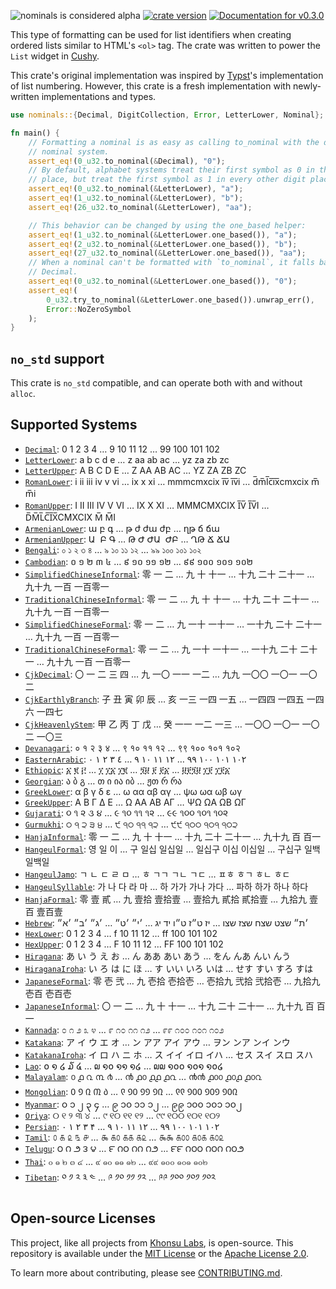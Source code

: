 <!-- This file is generated by `rustme`. Ensure you're editing the source in the .rustme/ directory --!>
<!-- markdownlint-disable first-line-h1 -->

![nominals is considered alpha](https://img.shields.io/badge/status-alpha-orange)
[![crate version](https://img.shields.io/crates/v/nominals.svg)](https://crates.io/crates/nominals)
[![Documentation for `v0.3.0`](https://img.shields.io/badge/docs-v0.3.0-informational)](https://docs.rs/nominals)

This type of formatting can be used for list identifiers when creating ordered
lists similar to HTML's `<ol>` tag. The crate was written to power the
`List` widget in [Cushy][cushy].

This crate's original implementation was inspired by [Typst][typst]'s
implementation of list numbering. However, this crate is a fresh implementation
with newly-written implementations and types.

```rust
use nominals::{Decimal, DigitCollection, Error, LetterLower, Nominal};

fn main() {
    // Formatting a nominal is as easy as calling to_nominal with the desired
    // nominal system.
    assert_eq!(0_u32.to_nominal(&Decimal), "0");
    // By default, alphabet systems treat their first symbol as 0 in the ones
    // place, but treat the first symbol as 1 in every other digit place.
    assert_eq!(0_u32.to_nominal(&LetterLower), "a");
    assert_eq!(1_u32.to_nominal(&LetterLower), "b");
    assert_eq!(26_u32.to_nominal(&LetterLower), "aa");

    // This behavior can be changed by using the one_based helper:
    assert_eq!(1_u32.to_nominal(&LetterLower.one_based()), "a");
    assert_eq!(2_u32.to_nominal(&LetterLower.one_based()), "b");
    assert_eq!(27_u32.to_nominal(&LetterLower.one_based()), "aa");
    // When a nominal can't be formatted with `to_nominal`, it falls back to
    // Decimal.
    assert_eq!(0_u32.to_nominal(&LetterLower.one_based()), "0");
    assert_eq!(
        0_u32.try_to_nominal(&LetterLower.one_based()).unwrap_err(),
        Error::NoZeroSymbol
    );
}
```

## `no_std` support

This crate is `no_std` compatible, and can operate both with and without
`alloc`.

[cushy]: https://github.com/khonsulabs/cushy
[typst]: https://github.com/typst/typst

## Supported Systems

- [`Decimal`](Decimal): 0‎ 1‎ 2‎ 3‎ 4‎ …‎ 9‎ 10‎ 11‎ 12‎ …‎ 99‎ 100‎ 101‎ 102
- [`LetterLower`](LetterLower): a‎ b‎ c‎ d‎ e‎ …‎ z‎ aa‎ ab‎ ac‎ …‎ yz‎ za‎ zb‎ zc
- [`LetterUpper`](LetterUpper): A‎ B‎ C‎ D‎ E‎ …‎ Z‎ AA‎ AB‎ AC‎ …‎ YZ‎ ZA‎ ZB‎ ZC
- [`RomanLower`](RomanLower): i‎ ii‎ iii‎ iv‎ v‎ vi‎ …‎ ix‎ x‎ xi‎ …‎ mmmcmxcix‎ i̅v̅‎ i̅v̅i‎ …‎ d̅m̅l̅c̅i̅x̅cmxcix‎ m̅‎ m̅i
- [`RomanUpper`](RomanUpper): I‎ II‎ III‎ IV‎ V‎ VI‎ …‎ IX‎ X‎ XI‎ …‎ MMMCMXCIX‎ I̅V̅‎ I̅V̅I‎ …‎ D̅M̅L̅C̅I̅X̅CMXCIX‎ M̅‎ M̅I
- [`ArmenianLower`](ArmenianLower): ա‎ բ‎ գ‎ …‎ թ‎ ժ‎ ժա‎ ժբ‎ …‎ ղթ‎ ճ‎ ճա
- [`ArmenianUpper`](ArmenianUpper): Ա ‎ Բ‎ Գ‎ …‎ Թ‎ Ժ‎ ԺԱ ‎ ԺԲ‎ …‎ ՂԹ‎ Ճ‎ ՃԱ 
- [`Bengali`](Bengali): ০‎ ১‎ ২‎ ৩‎ ৪‎ …‎ ৯‎ ১০‎ ১১‎ ১২‎ …‎ ৯৯‎ ১০০‎ ১০১‎ ১০২
- [`Cambodian`](Cambodian): ០‎ ១‎ ២‎ ៣‎ ៤‎ …‎ ៩‎ ១០‎ ១១‎ ១២‎ …‎ ៩៩‎ ១០០‎ ១០១‎ ១០២
- [`SimplifiedChineseInformal`](SimplifiedChineseInformal): 零‎ 一‎ 二‎ …‎ 九‎ 十‎ 十一‎ …‎ 十九‎ 二十‎ 二十一‎ …‎ 九十九‎ 一百‎ 一百零一
- [`TraditionalChineseInformal`](TraditionalChineseInformal): 零‎ 一‎ 二‎ …‎ 九‎ 十‎ 十一‎ …‎ 十九‎ 二十‎ 二十一‎ …‎ 九十九‎ 一百‎ 一百零一
- [`SimplifiedChineseFormal`](SimplifiedChineseFormal): 零‎ 一‎ 二‎ …‎ 九‎ 一十‎ 一十一‎ …‎ 一十九‎ 二十‎ 二十一‎ …‎ 九十九‎ 一百‎ 一百零一
- [`TraditionalChineseFormal`](TraditionalChineseFormal): 零‎ 一‎ 二‎ …‎ 九‎ 一十‎ 一十一‎ …‎ 一十九‎ 二十‎ 二十一‎ …‎ 九十九‎ 一百‎ 一百零一
- [`CjkDecimal`](CjkDecimal): 〇‎ 一‎ 二‎ 三‎ 四‎ …‎ 九‎ 一〇‎ 一一‎ 一二‎ …‎ 九九‎ 一〇〇‎ 一〇一‎ 一〇二
- [`CjkEarthlyBranch`](CjkEarthlyBranch): 子‎ 丑‎ 寅‎ 卯‎ 辰‎ …‎ 亥‎ 一三‎ 一四‎ 一五‎ …‎ 一四四‎ 一四五‎ 一四六‎ 一四七
- [`CjkHeavenlyStem`](CjkHeavenlyStem): 甲‎ 乙‎ 丙‎ 丁‎ 戊‎ …‎ 癸‎ 一一‎ 一二‎ 一三‎ …‎ 一〇〇‎ 一〇一‎ 一〇二‎ 一〇三
- [`Devanagari`](Devanagari): ०‎ १‎ २‎ ३‎ ४‎ …‎ ९‎ १०‎ ११‎ १२‎ …‎ ९९‎ १००‎ १०१‎ १०२
- [`EasternArabic`](EasternArabic): ٠‎ ١‎ ٢‎ ٣‎ ٤‎ …‎ ٩‎ ١٠‎ ١١‎ ١٢‎ …‎ ٩٩‎ ١٠٠‎ ١٠١‎ ١٠٢
- [`Ethiopic`](Ethiopic): ፩‎ ፪‎ ፫‎ …‎ ፲‎ ፲፩‎ ፲፪‎ …‎ ፺፱‎ ፻‎ ፻፩‎ …‎ ፱፻፺፱‎ ፲፻‎ ፲፻፩
- [`Georgian`](Georgian): ა‎ ბ‎ გ‎ …‎ თ‎ ი‎ ია‎ იბ‎ …‎ ჟთ‎ რ‎ რა
- [`GreekLower`](GreekLower): α‎ β‎ γ‎ δ‎ ε‎ …‎ ω‎ αα‎ αβ‎ αγ‎ …‎ ψω‎ ωα‎ ωβ‎ ωγ
- [`GreekUpper`](GreekUpper): Α‎ Β‎ Γ‎ Δ‎ Ε‎ …‎ Ω‎ ΑΑ‎ ΑΒ‎ ΑΓ‎ …‎ ΨΩ‎ ΩΑ‎ ΩΒ‎ ΩΓ
- [`Gujarati`](Gujarati): ૦‎ ૧‎ ૨‎ ૩‎ ૪‎ …‎ ૯‎ ૧૦‎ ૧૧‎ ૧૨‎ …‎ ૯૯‎ ૧૦૦‎ ૧૦૧‎ ૧૦૨
- [`Gurmukhi`](Gurmukhi): ੦‎ ੧‎ ੨‎ ੩‎ ੪‎ …‎ ੯‎ ੧੦‎ ੧੧‎ ੧੨‎ …‎ ੯੯‎ ੧੦੦‎ ੧੦੧‎ ੧੦੨
- [`HanjaInformal`](HanjaInformal): 零‎ 一‎ 二‎ …‎ 九‎ 十‎ 十一‎ …‎ 十九‎ 二十‎ 二十一‎ …‎ 九十九‎ 百‎ 百一
- [`HangeulFormal`](HangeulFormal): 영‎ 일‎ 이‎ …‎ 구‎ 일십‎ 일십일‎ …‎ 일십구‎ 이십‎ 이십일‎ …‎ 구십구‎ 일백‎ 일백일
- [`HangeulJamo`](HangeulJamo): ㄱ‎ ㄴ‎ ㄷ‎ ㄹ‎ ㅁ‎ …‎ ㅎ‎ ㄱㄱ‎ ㄱㄴ‎ ㄱㄷ‎ …‎ ㅍㅎ‎ ㅎㄱ‎ ㅎㄴ‎ ㅎㄷ
- [`HangeulSyllable`](HangeulSyllable): 가‎ 나‎ 다‎ 라‎ 마‎ …‎ 하‎ 가가‎ 가나‎ 가다‎ …‎ 파하‎ 하가‎ 하나‎ 하다
- [`HanjaFormal`](HanjaFormal): 零‎ 壹‎ 貳‎ …‎ 九‎ 壹拾‎ 壹拾壹‎ …‎ 壹拾九‎ 貳拾‎ 貳拾壹‎ …‎ 九拾九‎ 壹百‎ 壹百壹
- [`Hebrew`](Hebrew): ׳א״‎ ׳ב״‎ ׳ג״‎ …‎ ׳ט״‎ ׳י״‎ …‎ יג‎ יד‎ ט״ו‎ ט״ז‎ יז‎ …‎ שצו‎ שצז‎ שצח‎ שצט‎ ׳ת״
- [`HexLower`](HexLower): 0‎ 1‎ 2‎ 3‎ 4‎ …‎ f‎ 10‎ 11‎ 12‎ …‎ ff‎ 100‎ 101‎ 102
- [`HexUpper`](HexUpper): 0‎ 1‎ 2‎ 3‎ 4‎ …‎ F‎ 10‎ 11‎ 12‎ …‎ FF‎ 100‎ 101‎ 102
- [`Hiragana`](Hiragana): あ‎ い‎ う‎ え‎ お‎ …‎ ん‎ ああ‎ あい‎ あう‎ …‎ をん‎ んあ‎ んい‎ んう
- [`HiraganaIroha`](HiraganaIroha): い‎ ろ‎ は‎ に‎ ほ‎ …‎ す‎ いい‎ いろ‎ いは‎ …‎ せす‎ すい‎ すろ‎ すは
- [`JapaneseFormal`](JapaneseFormal): 零‎ 壱‎ 弐‎ …‎ 九‎ 壱拾‎ 壱拾壱‎ …‎ 壱拾九‎ 弐拾‎ 弐拾壱‎ …‎ 九拾九‎ 壱百‎ 壱百壱
- [`JapaneseInformal`](JapaneseInformal): 〇‎ 一‎ 二‎ …‎ 九‎ 十‎ 十一‎ …‎ 十九‎ 二十‎ 二十一‎ …‎ 九十九‎ 百‎ 百一
- [`Kannada`](Kannada): ೦‎ ೧‎ ೨‎ ೩‎ ೪‎ …‎ ೯‎ ೧೦‎ ೧೧‎ ೧೨‎ …‎ ೯೯‎ ೧೦೦‎ ೧೦೧‎ ೧೦೨
- [`Katakana`](Katakana): ア‎ イ‎ ウ‎ エ‎ オ‎ …‎ ン‎ アア‎ アイ‎ アウ‎ …‎ ヲン‎ ンア‎ ンイ‎ ンウ
- [`KatakanaIroha`](KatakanaIroha): イ‎ ロ‎ ハ‎ ニ‎ ホ‎ …‎ ス‎ イイ‎ イロ‎ イハ‎ …‎ セス‎ スイ‎ スロ‎ スハ
- [`Lao`](Lao): ໐‎ ໑‎ ໒‎ ໓‎ ໔‎ …‎ ໙‎ ໑໐‎ ໑໑‎ ໑໒‎ …‎ ໙໙‎ ໑໐໐‎ ໑໐໑‎ ໑໐໒
- [`Malayalam`](Malayalam): ൦‎ ൧‎ ൨‎ ൩‎ ൪‎ …‎ ൯‎ ൧൦‎ ൧൧‎ ൧൨‎ …‎ ൯൯‎ ൧൦൦‎ ൧൦൧‎ ൧൦൨
- [`Mongolian`](Mongolian): ᠐‎ ᠑‎ ᠒‎ ᠓‎ ᠔‎ …‎ ᠙‎ ᠑᠐‎ ᠑᠑‎ ᠑᠒‎ …‎ ᠙᠙‎ ᠑᠐᠐‎ ᠑᠐᠑‎ ᠑᠐᠒
- [`Myanmar`](Myanmar): ၀‎ ၁‎ ၂‎ ၃‎ ၄‎ …‎ ၉‎ ၁၀‎ ၁၁‎ ၁၂‎ …‎ ၉၉‎ ၁၀၀‎ ၁၀၁‎ ၁၀၂
- [`Oriya`](Oriya): ୦‎ ୧‎ ୨‎ ୩‎ ୪‎ …‎ ୯‎ ୧୦‎ ୧୧‎ ୧୨‎ …‎ ୯୯‎ ୧୦୦‎ ୧୦୧‎ ୧୦୨
- [`Persian`](Persian): ۰‎ ۱‎ ۲‎ ۳‎ ۴‎ …‎ ۹‎ ۱۰‎ ۱۱‎ ۱۲‎ …‎ ۹۹‎ ۱۰۰‎ ۱۰۱‎ ۱۰۲
- [`Tamil`](Tamil): ௦‎ ௧‎ ௨‎ ௩‎ ௪‎ …‎ ௯‎ ௧௦‎ ௧௧‎ ௧௨‎ …‎ ௯௯‎ ௧௦௦‎ ௧௦௧‎ ௧௦௨
- [`Telugu`](Telugu): ౦‎ ౧‎ ౨‎ ౩‎ ౪‎ …‎ ౯‎ ౧౦‎ ౧౧‎ ౧౨‎ …‎ ౯౯‎ ౧౦౦‎ ౧౦౧‎ ౧౦౨
- [`Thai`](Thai): ๐‎ ๑‎ ๒‎ ๓‎ ๔‎ …‎ ๙‎ ๑๐‎ ๑๑‎ ๑๒‎ …‎ ๙๙‎ ๑๐๐‎ ๑๐๑‎ ๑๐๒
- [`Tibetan`](Tibetan): ༠‎ ༡‎ ༢‎ ༣‎ ༤‎ …‎ ༩‎ ༡༠‎ ༡༡‎ ༡༢‎ …‎ ༩༩‎ ༡༠༠‎ ༡༠༡‎ ༡༠༢

## Open-source Licenses

This project, like all projects from [Khonsu Labs](https://khonsulabs.com/), is open-source.
This repository is available under the [MIT License](./LICENSE-MIT) or the
[Apache License 2.0](./LICENSE-APACHE).

To learn more about contributing, please see [CONTRIBUTING.md](./CONTRIBUTING.md).
